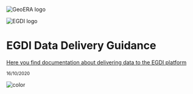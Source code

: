 <!-- _coverpage.md -->

![GeoERA logo](https://i0.wp.com/geoera.eu/wp-content/uploads/2019/08/information-platform-logo.png)

![EGDI logo](http://egdi-cmswp.brgm-rec.fr/wp-content/uploads/2016/03/Logo-300x112.jpg)
# EGDI Data Delivery Guidance

[Here you find documentation about delivering data to the EGDI platform](README.md)

<small>16/10/2020</small>

<!-- background color -->
![color](#4f4f4f)